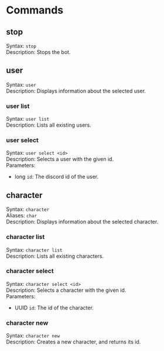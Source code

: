 # Commands

## stop

Syntax: ```stop```<br>
Description: Stops the bot.<br>

## user

Syntax: ```user```<br>
Description: Displays information about the selected user.<br>

### user list

Syntax: ```user list```<br>
Description: Lists all existing users.<br>

### user select

Syntax: ```user select <id>```<br>
Description: Selects a user with the given id.<br>
Parameters:
- long ```id```: The discord id of the user.

## character

Syntax: ```character```<br>
Aliases: ```char```<br>
Description: Displays information about the selected character.<br>

### character list

Syntax: ```character list```<br>
Description: Lists all existing characters.<br>

### character select

Syntax: ```character select <id>```<br>
Description: Selects a character with the given id.<br>
Parameters:
- UUID ```id```: The id of the character.

### character new

Syntax: ```character new```<br>
Description: Creates a new character, and returns its id.
